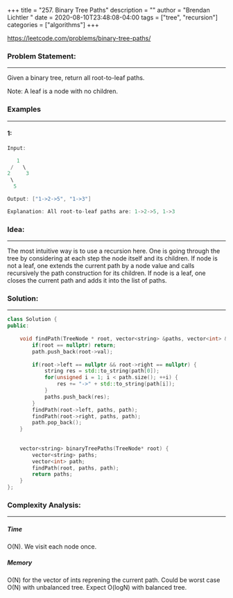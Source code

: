 +++
title = "257. Binary Tree Paths"
description = ""
author = "Brendan Lichtler "
date = 2020-08-10T23:48:08-04:00
tags = ["tree", "recursion"]
categories = ["algorithms"]
+++

https://leetcode.com/problems/binary-tree-paths/

<h3>Problem Statement:</h3>
<hr> 

Given a binary tree, return all root-to-leaf paths.

Note: A leaf is a node with no children.


<h3>Examples</h3>
<hr>
<h4>1:</h4>

``` c++
Input:

   1
 /   \
2     3
 \
  5

Output: ["1->2->5", "1->3"]

Explanation: All root-to-leaf paths are: 1->2->5, 1->3
```

<h3>Idea:</h3>
<hr>

The most intuitive way is to use a recursion here. One is going through the tree by considering at each step the node itself and its children. If node is not a leaf, one extends the current path by a node value and calls recursively the path construction for its children. If node is a leaf, one closes the current path and adds it into the list of paths.

<h3>Solution:</h3>
<hr>

``` C++ 
class Solution {
public:
    
    void findPath(TreeNode * root, vector<string> &paths, vector<int> &path) {
        if(root == nullptr) return;
        path.push_back(root->val);
        
        if(root->left == nullptr && root->right == nullptr) {
            string res = std::to_string(path[0]);
            for(unsigned i = 1; i < path.size(); ++i) {
                res += "->" + std::to_string(path[i]);
            }
            paths.push_back(res);
        }
        findPath(root->left, paths, path);
        findPath(root->right, paths, path);
        path.pop_back();
    }
    
    
    vector<string> binaryTreePaths(TreeNode* root) {
        vector<string> paths;
        vector<int> path;
        findPath(root, paths, path);
        return paths;
    }
};
```

<h3>Complexity Analysis:</h3>
<hr>

<h5><b>Time</b></h5>
O(N). We visit each node once.

<h5><b>Memory</b></h5>
O(N) for the vector of ints reprening the current path. Could be worst case O(N) with unbalanced tree. Expect O(logN) with balanced tree.
